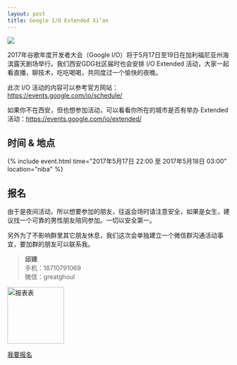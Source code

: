 ```yaml
---
layout: post
title: Google I/O Extended Xi’an
---
```


![](http://greatghoul.b0.upaiyun.com/1705/wNx3dVoVBbMl.png)

2017年谷歌年度开发者大会（Google I/O）将于5月17日至19日在加利福尼亚州海滨露天剧场举行。我们西安GDG社区届时也会安排 I/O Extended 活动，大家一起看直播，聊技术，吃吃喝喝，共同度过一个愉快的夜晚。

此次 I/O 活动的内容可以参考官方网站：<https://events.google.com/io/schedule/>

如果你不在西安，但也想参加活动，可以看看你所在的城市是否有举办 Extended 活动：<https://events.google.com/io/extended/>

## 时间 & 地点

{% include event.html
           time="2017年5月17日 22:00 至 2017年5月18日 03:00"
           location="niba" %}

## 报名

由于是夜间活动，所以想要参加的朋友，往返会场时请注意安全，如果是女生，建议找一个可靠的男性朋友陪同参加。一切以安全第一。

另外为了不影响群里其它朋友休息，我们这次会单独建立一个微信群沟通活动事宜，要加群的朋友可以联系我。

> **邱建**  
> 手机：18710791069  
> 微信：greatghoul

<div class="text-center">
  <img src="http://greatghoul.b0.upaiyun.com/1705/5VPeQRt-XZrm.png" alt="报表表" width="128" />

  <p>
    <a href="https://jinshuju.net/f/P9lCEc" class="btn btn-success">我要报名</a>  
  </p>
</div>



